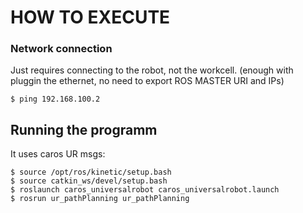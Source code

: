 # HOW TO EXECUTE

### Network connection

Just requires connecting to the robot, not the workcell.
(enough with pluggin the ethernet, no need to export ROS MASTER URI and IPs)

```
$ ping 192.168.100.2
```

## Running the programm

It uses caros UR msgs:

```
$ source /opt/ros/kinetic/setup.bash
$ source catkin_ws/devel/setup.bash
$ roslaunch caros_universalrobot caros_universalrobot.launch
$ rosrun ur_pathPlanning ur_pathPlanning
```
